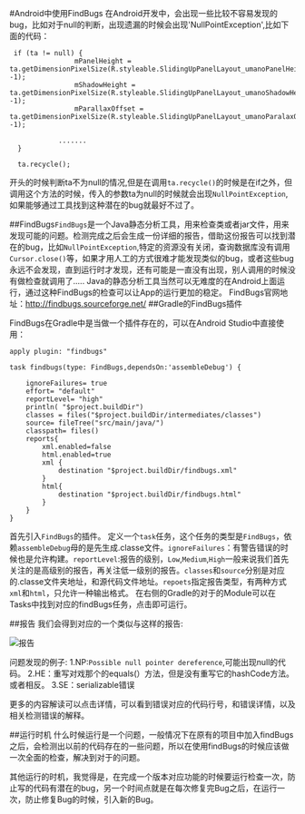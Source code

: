 #Android中使用FindBugs 在Android开发中，会出现一些比较不容易发现的bug，比如对于null的判断，出现遗漏的时候会出现'NullPointException',比如下面的代码：

```
 if (ta != null) {
                mPanelHeight = ta.getDimensionPixelSize(R.styleable.SlidingUpPanelLayout_umanoPanelHeight, -1);
                mShadowHeight = ta.getDimensionPixelSize(R.styleable.SlidingUpPanelLayout_umanoShadowHeight, -1);
                mParallaxOffset = ta.getDimensionPixelSize(R.styleable.SlidingUpPanelLayout_umanoParalaxOffset, -1);

            .......
  }

  ta.recycle();
```

开头的时候判断ta不为null的情况,但是在调用`ta.recycle()`的时候是在if之外，但调用这个方法的时候，传入的参数ta为null的时候就会出现`NullPointException`,如果能够通过工具找到这种潜在的bug就最好不过了。

##FindBugs`FindBugs`是一个Java静态分析工具，用来检查类或者jar文件，用来发现可能的问题。检测完成之后会生成一份详细的报告，借助这份报告可以找到潜在的bug，比如`NullPointException`,特定的资源没有关闭，查询数据库没有调用`Cursor.close()`等，如果才用人工的方式很难才能发现类似的bug，或者这些bug永远不会发现，直到运行时才发现，还有可能是一直没有出现，别人调用的时候没有做检查就调用了..... Java的静态分析工具当然可以无难度的在Android上面运行，通过这种FindBugs的检查可以让App的运行更加的稳定。 FindBugs官网地址：http://findbugs.sourceforge.net/ ##Gradle的FindBugs插件

FindBugs在Gradle中是当做一个插件存在的，可以在Android Studio中直接使用：

```
apply plugin: "findbugs"

task findbugs(type: FindBugs,dependsOn:'assembleDebug') {

    ignoreFailures= true
    effort= "default"
    reportLevel= "high"
    println( "$project.buildDir")
    classes = files("$project.buildDir/intermediates/classes")
    source= fileTree("src/main/java/")
    classpath= files()
    reports{
        xml.enabled=false
        html.enabled=true
        xml {
            destination "$project.buildDir/findbugs.xml"
        }
        html{
            destination "$project.buildDir/findbugs.html"
        }
    }
}
```

首先引入`FindBugs`的插件。 定义一个`task`任务，这个任务的类型是`FindBugs`，依赖`assembleDebug`母的是先生成.classe文件。`ignoreFailures`：有警告错误的时候也是允许构建。`reportLevel`:报告的级别，`Low`,`Medium`,`High`一般来说我们首先关注的是高级别的报告，再关注低一级别的报告。`classes`和`source`分别是对应的.classe文件夹地址，和源代码文件地址。`repoets`指定报告类型，有两种方式`xml`和`html`，只允许一种输出格式。 在右侧的Gradle的对于的Module可以在Tasks中找到对应的findBugs任务，点击即可运行。

##报告 我们会得到对应的一个类似与这样的报告:

![报告](http://upload-images.jianshu.io/upload_images/22188-8e2f5375d8fdfc54.png?imageMogr2/auto-orient/strip%7CimageView2/2/w/1240)

问题发现的例子: 1.NP:`Possible null pointer dereference`,可能出现null的代码。 2.HE：重写对戏那个的equals(）方法，但是没有重写它的hashCode方法。或者相反。 3.SE：serializable错误

更多的内容解读可以点击详情，可以看到错误对应的代码行号，和错误详情，以及相关检测错误的解释。

##运行时机 什么时候运行是一个问题，一般情况下在原有的项目中加入findBugs之后，会检测出以前的代码存在的一些问题，所以在使用findBugs的时候应该做一次全面的检查，解决到对于的问题。

其他运行的时机，我觉得是，在完成一个版本对应功能的时候要运行检查一次，防止写的代码有潜在的bug，另一个时间点就是在每次修复完Bug之后，在运行一次，防止修复Bug的时候，引入新的Bug。

